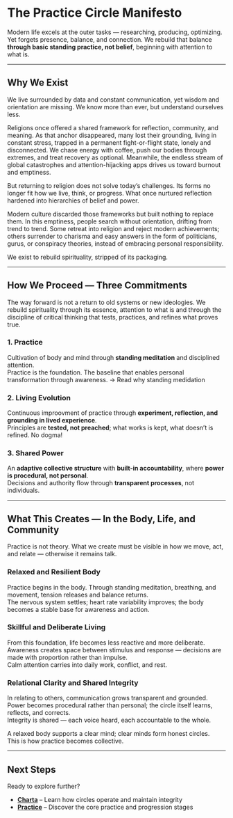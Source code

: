 # The Practice Circle Manifesto

Modern life excels at the outer tasks — researching, producing, optimizing. Yet forgets presence, balance, and connection.
We rebuild that balance **through basic standing practice, not belief**, beginning with attention to what is.

---

## Why We Exist

We live surrounded by data and constant communication, yet wisdom and orientation are missing.
We know more than ever, but understand ourselves less.

Religions once offered a shared framework for reflection, community, and meaning.
As that anchor disappeared, many lost their grounding, living in constant stress, trapped in a permanent fight-or-flight state, lonely and disconnected. We chase energy with coffee, push our bodies through extremes, and treat recovery as optional. Meanwhile, the endless stream of global catastrophes and attention-hijacking apps drives us toward burnout and emptiness.

But returning to religion does not solve today’s challenges. Its forms no longer fit how we live, think, or progress. What once nurtured reflection hardened into hierarchies of belief and power.

Modern culture discarded those frameworks but built nothing to replace them.
In this emptiness, people search without orientation, drifting from trend to trend. Some retreat into religion and reject modern achievements; others surrender to charisma and easy answers in the form of politicians, gurus, or conspiracy theories, instead of embracing personal responsibility.

We exist to rebuild spirituality, stripped of its packaging.

---

## How We Proceed — Three Commitments

The way forward is not a return to old systems or new ideologies.
We rebuild spirituality through its essence, attention to what is and through the discipline of critical thinking that tests, practices, and refines what proves true.

### 1. Practice  
Cultivation of body and mind through **standing meditation** and disciplined attention.  
Practice is the foundation. The baseline that enables personal transformation through awareness.
-> Read why standing medidation

### 2. Living Evolution
Continuous improovment of practice through **experiment, reflection, and grounding in lived experience**.  
Principles are **tested, not preached**; what works is kept, what doesn’t is refined. No dogma!

### 3. Shared Power  
An **adaptive collective structure** with **built-in accountability**, where **power is procedural, not personal**.  
Decisions and authority flow through **transparent processes**, not individuals.

---


## What This Creates — In the Body, Life, and Community

Practice is not theory. What we create must be visible in how we move, act, and relate — otherwise it remains talk.

### Relaxed and Resilient Body
Practice begins in the body. Through standing meditation, breathing, and movement, tension releases and balance returns.  
The nervous system settles; heart rate variability improves; the body becomes a stable base for awareness and action.

### Skillful and Deliberate Living
From this foundation, life becomes less reactive and more deliberate.  
Awareness creates space between stimulus and response — decisions are made with proportion rather than impulse.  
Calm attention carries into daily work, conflict, and rest.

### Relational Clarity and Shared Integrity
In relating to others, communication grows transparent and grounded.  
Power becomes procedural rather than personal; the circle itself learns, reflects, and corrects.  
Integrity is shared — each voice heard, each accountable to the whole.

A relaxed body supports a clear mind; clear minds form honest circles.  
This is how practice becomes collective.

---

## Next Steps

Ready to explore further?

- **[Charta](framework/CHARTA.md)** – Learn how circles operate and maintain integrity
- **[Practice](practice/STANDING_0_INTRO.md)** – Discover the core practice and progression stages

